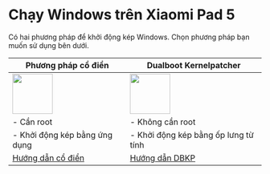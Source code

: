 # Chạy Windows trên Xiaomi Pad 5

Có hai phương pháp để khởi động kép Windows. Chọn phương pháp bạn muốn sử dụng bên dưới.

| **Phương pháp cổ điển** | **Dualboot Kernelpatcher**
|------------------------------------------------------------------------------------------------------------------------|-------------------------------------------------------------------------------------------------------------------
| <a href="4-dualboot-vi.md"><img src="https://github.com/n00b69/woa-op7/blob/main/guide/zsta.png" width="80"></a> | <a href="dbkp-vi.md"><img src="https://github.com/n00b69/woa-op7/blob/main/guide/zdbkp.png" width="80"></a>
| - Cần root | - Không cần root
| - Khởi động kép bằng ứng dụng | - Khởi động kép bằng ốp lưng từ tính
| [Hướng dẫn cổ điển](4-dualboot-vi.md) | [Hướng dẫn DBKP](dbkp-vi.md)